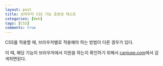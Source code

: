 ```yaml
---
layout: post
title: 브라우저 CSS 기능 호완성 테스트
categories: [Web]
tags: [CSS]
comments: true
---
```


CSS를 적용할 때, 브라우저별로 적용해야 하는 방법이 다른 경우가 있다.

이 때, 해당 기능이 브라우저에서 지원을 하는지 확인하기 위해서 [caniuse.com](https://caniuse.com)에서 검색하면된다.

